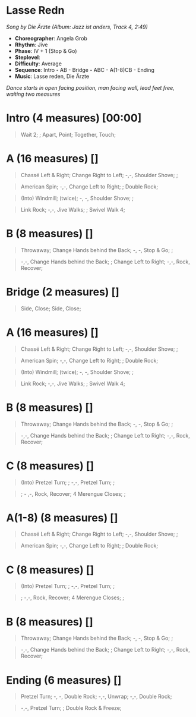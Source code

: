 # Lasse Redn
*Song by Die Ärzte (Album: Jazz ist anders, Track 4, 2:49)*

* **Choreographer**: Angela Grob
* **Rhythm**: Jive
* **Phase**: IV + 1 (Stop & Go)
* **Steplevel**:
* **Difficulty**: Average
* **Sequence**: Intro - AB - Bridge - ABC - A(1-8)CB - Ending
* **Music**: Lasse reden, Die Ärzte

*Dance starts in open facing position, man facing wall, lead feet free, waiting two measures*

# Intro (4 measures) [00:00]

> Wait 2; ; Apart, Point; Together, Touch;

# A (16 measures) []

> Chassé Left & Right; Change Right to Left; -,-, Shoulder Shove; ;

> American Spin; -,-, Change Left to Right; ; Double Rock;

> (Into) Windmill; (twice); -, -, Shoulder Shove; ;

> Link Rock; -,-, Jive Walks; ; Swivel Walk 4;

# B (8 measures) []

> Throwaway; Change Hands behind the Back; -, -, Stop & Go; ;

> -,-, Change Hands behind the Back; ; Change Left to Right; -,-, Rock, Recover;

# Bridge (2 measures) []

> Side, Close; Side, Close;

# A (16 measures) []

> Chassé Left & Right; Change Right to Left; -,-, Shoulder Shove; ;

> American Spin; -,-, Change Left to Right; ; Double Rock;

> (Into) Windmill; (twice); -, -, Shoulder Shove; ;

> Link Rock; -,-, Jive Walks; ; Swivel Walk 4;

# B (8 measures) []

> Throwaway; Change Hands behind the Back; -, -, Stop & Go; ;

> -,-, Change Hands behind the Back; ; Change Left to Right; -,-, Rock, Recover;

# C (8 measures) []

> (Into) Pretzel Turn; ; -,-, Pretzel Turn; ;

> ; - ,-, Rock, Recover; 4 Merengue Closes; ;

# A(1-8) (8 measures) []

> Chassé Left & Right; Change Right to Left; -,-, Shoulder Shove; ;

> American Spin; -,-, Change Left to Right; ; Double Rock;

# C (8 measures) []

> (Into) Pretzel Turn; ; -,-, Pretzel Turn; ;

> ; -,-, Rock, Recover; 4 Merengue Closes; ;

# B (8 measures) []

> Throwaway; Change Hands behind the Back; -, -, Stop & Go; ;

> -,-, Change Hands behind the Back; ; Change Left to Right; -,-, Rock, Recover;

# Ending (6 measures) []

> Pretzel Turn; -, -, Double Rock; -,-, Unwrap; -,-, Double Rock;

> -,-, Pretzel Turn; ; Double Rock & Freeze;